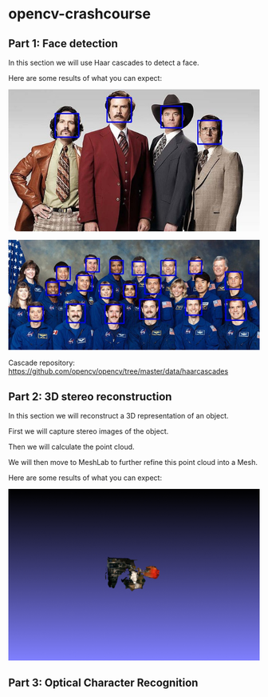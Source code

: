# opencv-crashcourse

## Part 1: Face detection
In this section we will use Haar cascades to detect a face.

Here are some results of what you can expect:

![alt text](https://raw.githubusercontent.com/anubhavashok/opencv-crashcourse/master/face_detection/output/img1.jpg "Anchorman")

![alt text](https://raw.githubusercontent.com/anubhavashok/opencv-crashcourse/master/face_detection/output/img2.jpg "NASA")

Cascade repository: https://github.com/opencv/opencv/tree/master/data/haarcascades

## Part 2: 3D stereo reconstruction
In this section we will reconstruct a 3D representation of an object.

First we will capture stereo images of the object.

Then we will calculate the point cloud.

We will then move to MeshLab to further refine this point cloud into a Mesh.

Here are some results of what you can expect:

![alt text](https://raw.githubusercontent.com/anubhavashok/opencv-crashcourse/master/3d_reconstruction/result.gif "Tsukuba")

## Part 3: Optical Character Recognition

